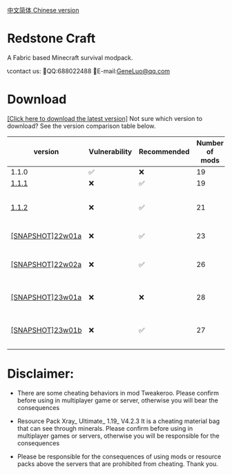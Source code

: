 [中文简体 Chinese version](https://github.com/RedstoneCraftTeam/Redstone_Craft/blob/main/Chinese.md)
# Redstone Craft
A Fabric based Minecraft survival modpack.

📞contact us:
🐧QQ:688022488
📧E-mail:GeneLuo@qq.com
# Download
[[Click here to download the latest version]](https://www.rscrft.cf/download)
Not sure which version to download? See the version comparison table below.

| version | Vulnerability | Recommended | Number of mods | Remarks |
| --- | --- | --- | --- | --- |
| 1.1.0 | ✅ | ❌ | 19 | First virsion |
| [1.1.1](https://share.weiyun.com/hjzBQhaQ) | ❌ | ✅ | 19 | Fix bugs |
| [1.1.2](https://github.com/RedstoneCraftTeam/Redstone_Craft/releases/tag/v1.1.2) | ❌ | ✅ | 21 | Added mod: Tweakeroo, Durability Viewer |
| [[SNAPSHOT]22w01a](https://github.com/RedstoneCraftTeam/Redstone_Craft/releases/tag/22w01a) | ❌ | ✅ | 23 | Added mod: Sodium, Iris |
| [[SNAPSHOT]22w02a](https://github.com/RedstoneCraftTeam/Redstone_Craft/releases/tag/22w02a) | ❌ | ✅ | 26 | Added mod: JEI, Click Opener Mod, clienttweaks |
| [[SNAPSHOT]23w01a](https://github.com/RedstoneCraftTeam/Redstone_Craft/releases/tag/23w01a) | ❌ | ❌ | 28 | Added mod: Apple skin, autoreconnect |
| [[SNAPSHOT]23w01b](https://github.com/RedstoneCraftTeam/Redstone_Craft/releases/tag/23w01b) | ❌ | ✅ | 27 | Fix bugs of version 22w02a and 23w01a [More](https://www.rscraft.cf/bugs) |
# Disclaimer:
- There are some cheating behaviors in mod Tweakeroo. Please confirm before using in multiplayer game or server, otherwise you will bear the consequences

- Resource Pack Xray_ Ultimate_ 1.19_ V4.2.3 It is a cheating material bag that can see through minerals. Please confirm before using in multiplayer games or servers, otherwise you will be responsible for the consequences

- Please be responsible for the consequences of using mods or resource packs above the servers that are prohibited from cheating. Thank you.
